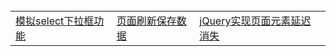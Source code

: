 <table>
  <tr>
    <td><a href="https://github.com/Narutocc/functional-unit/issues/1"/>模拟select下拉框功能</td>
    <td><a href="https://github.com/Narutocc/functional-unit/issues/2"/>页面刷新保存数据</td>
    <td><a href="https://github.com/Narutocc/functional-unit/issues/3"/>jQuery实现页面元素延迟消失</td>
  </tr>
</table>

